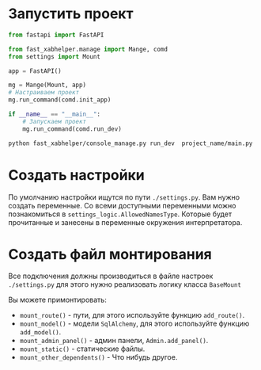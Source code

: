 # Запустить проект

```python
from fastapi import FastAPI

from fast_xabhelper.manage import Mange, comd
from settings import Mount

app = FastAPI()

mg = Mange(Mount, app)
# Настраиваем проект
mg.run_command(comd.init_app)

if __name__ == "__main__":
    # Запускаем проект
    mg.run_command(comd.run_dev)
```

```bash
python fast_xabhelper/console_manage.py run_dev  project_name/main.py
```

# Создать настройки

По умолчанию настройки ищутся по пути `./settings.py`. Вам нужно создать переменные. Со всеми доступными переменными
можно познакомиться в `settings_logic.AllowedNamesType`. Которые будет прочитанные и занесены в переменные окружения
интерпретатора.

# Создать файл монтирования

Все подключения должны производиться в файле настроек `./settings.py` для этого нужно реализовать логику
класса `BaseMount`

Вы можете примонтировать:

- `mount_route()` - пути, для этого используйте функцию `add_route()`.
- `mount_model()` - модели `SqlAlchemy`, для этого используйте функцию `add_model()`.
- `mount_admin_panel()` - админ панели, `Admin.add_panel()`.
- `mount_static()` - статические файлы.
- `mount_other_dependents()` - Что нибудь другое.
